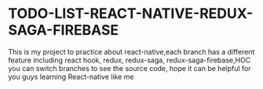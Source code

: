 # TODO-LIST-REACT-NATIVE-REDUX-SAGA-FIREBASE
This is my project to practice about react-native,each branch has a different feature including 
react hook, redux, redux-saga, redux-saga-firebase,HOC
you can switch branches to see the source code, hope it can be helpful for you guys learning React-native like me
